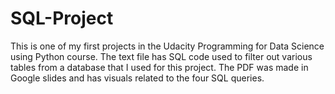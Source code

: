 # SQL-Project

This is one of my first projects in the Udacity Programming for Data Science using Python course.  The text file has SQL code used to filter out various tables from a database that I used for this project.  The PDF was made in Google slides and has visuals related to the four SQL queries.
